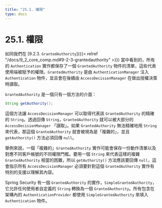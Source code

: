 ```yaml
---
title: "25.1. 權限"
type: docs
---
```


# 25.1. 權限

如同我們在 [9.2.3. `GrantedAuthority`]({{< relref "/docs/9_2_core_comp.md#9-2-3-grantedauthority" >}}) 當中看到的，所有的 `Authentication` 實作都保存了一個 `GrantedAuthority` 物件的清單，這些代表使用端被賦予的權限。`GrantedAuthority` 是由 `AuthenticationManager` 注入 `Authentication` 物件，並且會在後續由 `AccessDecisionManager` 在做出授權決策時讀取。

`GrantedAuthority` 是一個只有一個方法的介面：

```java
String getAuthority();
```

這個方法讓 `AccessDecisionManager` 可以取得代表該 `GrantedAuthority` 的精確的 `String`。透過回傳 `String`，`GrantedAuthority` 就可以被大部分的 `AccessDecisionManager` 「讀取」。如果 `GrantedAuthority` 無法精確地用 `String` 來代表，那這個 `GrantedAuthority` 就會被視為是「複雜的」，並且 `getAuthority()` 方法必須回傳 `null`。

舉例來說，一個「複雜的」`GrantedAuthority` 實作可能會保存一份動作清單以及對應不同客戶帳號的不同權限門檻。要用一個 `String` 來代表這樣的複雜 `GrantedAuthority` 相當的困難，所以 `getAuthority()` 方法應該要回傳 `null`，這會指示所有 `AccessDecisionManager` 必須要針對這個 `GrantedAuthority` 實作有特別的支援以理解其內容。

Spring Security 有一個 `GrantedAuthority` 的實作，`SimpleGrantedAuthority`，它允許任何使用者自定義的 `String` 轉換為一個 `GrantedAuthority`。所有包含在架構內的 `AuthenticationProvider` 都使用 `SimpleGrantedAuthority` 來填入 `Authentication` 物件。